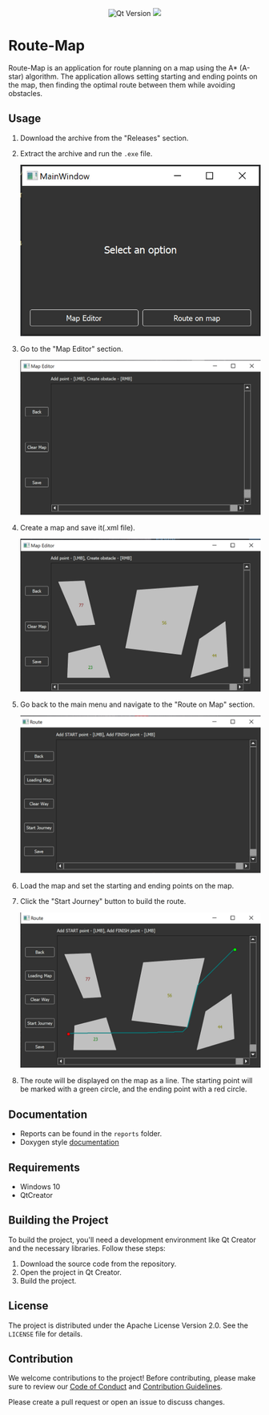 <p align = "center">
  <img src = "https://img.shields.io/badge/Qt_Creator-5.0.2-41CD52?style=plastic&logo=Qt&labelColor=black" alt = "Qt Version">
  <img src = "https://img.shields.io/badge/Doxygen-1.10.0-%23?style=plastic&logo=doxygen&logoColor=%232C4AA8&label=Doxygen&labelColor=black&color=%232C4AA8">
</p>

# Route-Map

Route-Map is an application for route planning on a map using the A* (A-star) algorithm. The application allows setting starting and ending points on the map, then finding the optimal route between them while avoiding obstacles.

## Usage

1. Download the archive from the "Releases" section.

2. Extract the archive and run the ```.exe``` file.

   ![Main Page](screenshots/screenshot1.png)
   
3. Go to the "Map Editor" section.

   ![Map Editor](screenshots/screenshot2.png)

4. Create a map and save it(.xml file).

   ![Obstacles](screenshots/screenshot3.png)

5. Go back to the main menu and navigate to the "Route on Map" section.

   ![Route on map](screenshots/screenshot4.png)

6. Load the map and set the starting and ending points on the map.

7. Click the "Start Journey" button to build the route.

   ![Route](screenshots/screenshot5.png)

8. The route will be displayed on the map as a line. The starting point will be marked with a green circle, and the ending point with a red circle.

## Documentation

* Reports can be found in the ```reports``` folder.
* Doxygen style [documentation](https://woofiwaffle.github.io/Route-Map/)

## Requirements

* Windows 10
* QtCreator

## Building the Project

To build the project, you'll need a development environment like Qt Creator and the necessary libraries. Follow these steps:

1. Download the source code from the repository.
2. Open the project in Qt Creator.
3. Build the project.

## License

The project is distributed under the Apache License Version 2.0. See the ```LICENSE``` file for details.

## Contribution

We welcome contributions to the project! Before contributing, please make sure to review our [Code of Conduct](CODE_OF_CONDUCT.md) and [Contribution Guidelines](CONTRIBUTING.md). 

Please create a pull request or open an issue to discuss changes.
